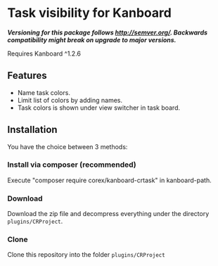 # Task visibility for Kanboard

**_Versioning for this package follows http://semver.org/. Backwards compatibility might break on upgrade to major versions._**

Requires Kanboard ^1.2.6

## Features
- Name task colors.
- Limit list of colors by adding names.
- Task colors is shown under view switcher in task board.

## Installation
You have the choice between 3 methods:

### Install via composer (recommended)
Execute "composer require corex/kanboard-crtask" in kanboard-path.

### Download
Download the zip file and decompress everything under the directory `plugins/CRProject`.

### Clone
Clone this repository into the folder `plugins/CRProject`
